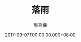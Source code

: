 ---
issue: 240
title: 落雨
author: 吳秀梅
language: 南四縣
date: 2017-09-07T00:00:00.000+08:00
topic: 抒懷
difficulty: 2
wikidata: Q98096110
wikidata_link: https://www.wikidata.org/wiki/Q98096110
author_wikidata_link: https://www.wikidata.org/wiki/Q98096267
author_wikidata: Q98096267
---